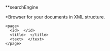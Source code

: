 **searchEngine

*Browser for your documents in XML structure.
```
<page>
  <id>  </id>
  <title>  </title>
  <text>  </text>
</page>
```
